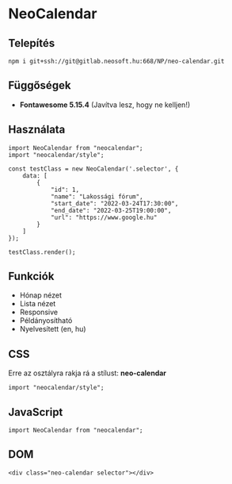 # NeoCalendar

## Telepítés
````
npm i git+ssh://git@gitlab.neosoft.hu:668/NP/neo-calendar.git
````

## Függőségek
- **Fontawesome 5.15.4** (Javítva lesz, hogy ne kelljen!)

## Használata

````
import NeoCalendar from "neocalendar";
import "neocalendar/style";      

const testClass = new NeoCalendar('.selector', {
    data: [
        {
            "id": 1,
            "name": "Lakossági fórum",
            "start_date": "2022-03-24T17:30:00",
            "end_date": "2022-03-25T19:00:00",
            "url": "https://www.google.hu"
        }
    ]
});

testClass.render();
````

## Funkciók

- Hónap nézet
- Lista nézet
- Responsive
- Példányosítható
- Nyelvesített (en, hu)

## CSS
Erre az osztályra rakja rá a stílust: **neo-calendar**
````
import "neocalendar/style";       
````     

## JavaScript
````
import NeoCalendar from "neocalendar";      
````

## DOM
````
<div class="neo-calendar selector"></div>
````
